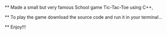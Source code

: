 ** Made a small but very famous School game Tic-Tac-Toe using C++,

** To play the game download the source code and run it in your terminal...

** Enjoy!!!
